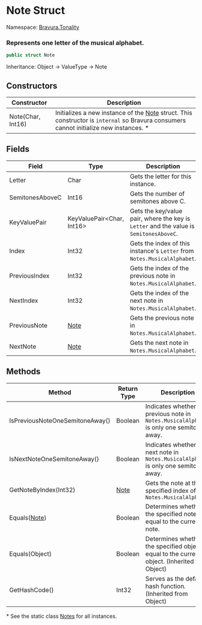 # Note Struct

Namespace: [Bravura.Tonality](./Bravura.Tonality.md)

### Represents one letter of the musical alphabet.

```csharp
public struct Note
```

Inheritance: Object -> ValueType -> Note

## Constructors
| Constructor | Description |
| --- | --- |
| Note(Char, Int16) | Initializes a new instance of the [Note](./Note.md) struct. This constructor is `internal` so Bravura consumers cannot initialize new instances. * |

## Fields
| Field | Type | Description |
| --- | --- | --- |
| Letter | Char | Gets the letter for this instance. |
| SemitonesAboveC | Int16 | Gets the number of semitones above C. |
| KeyValuePair | KeyValuePair<Char, Int16> | Gets the key/value pair, where the key is `Letter` and the value is `SemitonesAboveC`. |
| Index | Int32 | Gets the index of this instance's `Letter` from `Notes.MusicalAlphabet`. |
| PreviousIndex | Int32 | Gets the index of the previous note in `Notes.MusicalAlphabet`. |
| NextIndex | Int32 | Gets the index of the next note in `Notes.MusicalAlphabet`. |
| PreviousNote | [Note](./Note.md) | Gets the previous note in `Notes.MusicalAlphabet`. |
| NextNote | [Note](./Note.md) | Gets the next note in `Notes.MusicalAlphabet`. |

## Methods
| Method | Return Type | Description |
| --- | --- | --- |
| IsPreviousNoteOneSemitoneAway() | Boolean | Indicates whether the previous note in `Notes.MusicalAlphabet` is only one semitone away. |
| IsNextNoteOneSemitoneAway() | Boolean | Indicates whether the next note in `Notes.MusicalAlphabet` is only one semitone away. |
| GetNoteByIndex(Int32) | [Note](./Note.md) | Gets the note at the specified index of `Notes.MusicalAlphabet` |
| Equals([Note](./Note.md)) | Boolean | Determines whether the specified note is equal to the current note. |
| Equals(Object) | Boolean | Determines whether the specified object is equal to the current object. (Inherited from Object) |
| GetHashCode() | Int32 | Serves as the default hash function. (Inherited from Object) |

\* See the static class [Notes](./Notes.md) for all instances.
